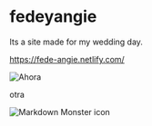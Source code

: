 # fedeyangie

Its a site made for my wedding day.

https://fede-angie.netlify.com/

![Ahora](https://cdn.pixabay.com/photo/2022/03/16/21/01/gentoo-penguin-7073391_960_720.jpg)

otra 

<img src="https://cdn.pixabay.com/photo/2022/03/16/21/01/gentoo-penguin-7073391_960_720.jpg"
     alt="Markdown Monster icon"
     style="float: left; margin-right: 10px;" />
